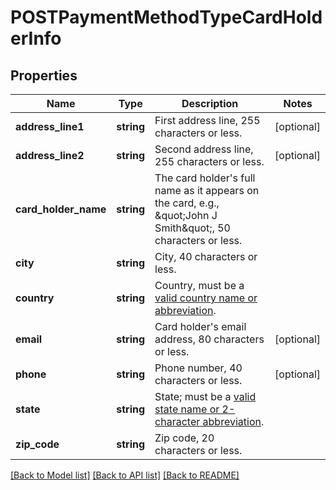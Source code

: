 # POSTPaymentMethodTypeCardHolderInfo

## Properties
Name | Type | Description | Notes
------------ | ------------- | ------------- | -------------
**address_line1** | **string** | First address line, 255 characters or less. | [optional] 
**address_line2** | **string** | Second address line, 255 characters or less. | [optional] 
**card_holder_name** | **string** | The card holder&#39;s full name as it appears on the card, e.g., \&quot;John J Smith\&quot;, 50 characters or less. | 
**city** | **string** | City, 40 characters or less. | 
**country** | **string** | Country, must be a [valid country name or abbreviation](https://knowledgecenter.zuora.com/BC_Developers/SOAP_API/J_Country%2C_State%2C_and_Province_Codes/A_Country_Names_and_Their_ISO_Codes). | 
**email** | **string** | Card holder&#39;s email address, 80 characters or less. | [optional] 
**phone** | **string** | Phone number, 40 characters or less. | [optional] 
**state** | **string** | State; must be a [valid state name or 2-character abbreviation](https://knowledgecenter.zuora.com/BC_Developers/SOAP_API/J_Country%2C_State%2C_and_Province_Codes/B_State_Names_and_2-Digit_Codes). | 
**zip_code** | **string** | Zip code, 20 characters or less. | 

[[Back to Model list]](../README.md#documentation-for-models) [[Back to API list]](../README.md#documentation-for-api-endpoints) [[Back to README]](../README.md)


